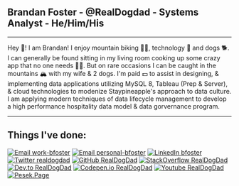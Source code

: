 ## Brandan Foster - @RealDogdad - Systems Analyst - He/Him/His
---
Hey 👋! I am Brandan! I enjoy mountain biking 🚵‍♂️, technology 💾 and dogs 🐕.
I can generally be found sitting in my living room cooking up some crazy app that no one needs 👨‍💻. 
But on rare occasions I can be caught in the mountains 🏔️ with my wife & 2 dogs.
I'm paid 💵 to assist in designing, & implementing data applications utilizing MySQL 8, Tableau (Prep & Server), & cloud technologies to modenize Staypineapple's approach to data culture. I am applying modern techniques of data lifecycle management to develop a high performance hospitality data model & data gorvernance program.

---
Things I've done:
---
[![Email work-bfoster](https://img.shields.io/badge/Email-bfoster@staypineapple.com-00843d?style=for-the-badge&logo=gmail)](mailto:bfoster@staypineapple.com)
[![Email personal-bfoster](https://img.shields.io/badge/Email-brandan@getfoster.net-8B89CC?style=for-the-badge&logo=ProtonMail)](mailto:brandan@getfoster.net)
[![LinkedIn bfoster](https://img.shields.io/badge/LinkedIn-realdogdad-0A66C2?style=for-the-badge&logo=linkedin)](https://www.linkedin.com/in/RealDogDad/)
[![Twitter realdogdad](https://img.shields.io/badge/Twitter-@real_dog_dad-9cf?style=for-the-badge&logo=twitter)](https://twitter.com/real_dog_dad)
[![GitHub RealDogDad](https://img.shields.io/badge/GitHub-@RealDogDad-181717?style=for-the-badge&logo=github)](https://github.com/RealDogDad)
[![StackOverflow RealDogDad](https://img.shields.io/badge/StackOverFlow-@RealDogDad-181717?style=for-the-badge&logo=stackoverflow)](https://github.com/RealDogDad)
[![Dev.to RealDogDad](https://img.shields.io/badge/Dev.to-@RealDogDad-181717?style=for-the-badge&logo=dev.to)](https://dev.to/realdogdad)
[![Codepen.io RealDogDad](https://img.shields.io/badge/Codepen-@RealDogDad-181717?style=for-the-badge&logo=codepen)](https://codepen.io/RealDogDad)
[![Youtube RealDogDad](https://img.shields.io/badge/Youtube-@RealDogDad-181717?style=for-the-badge&logo=youtube)](https://www.youtube.com/realdogdad)
[![Pesek.Page](https://img.shields.io/badge/Pesek-Page-d49999?style=for-the-badge)](https://pesek.page)
